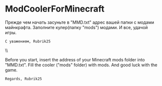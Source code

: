 # ModCoolerForMinecraft

Прежде чем начать засуньте в "MMD.txt" адрес вашей папки с модами майнкрафта.
Заполните кулер(папку "mods") модами.
И все, удачой игры.

    С уважением, Rubrik25

\\\

Before you start, insert the address of your Minecraft mods folder into "MMD.txt".
Fill the cooler ("mods" folder) with mods.
And good luck with the game.
   

    Regards, Rubrik25
